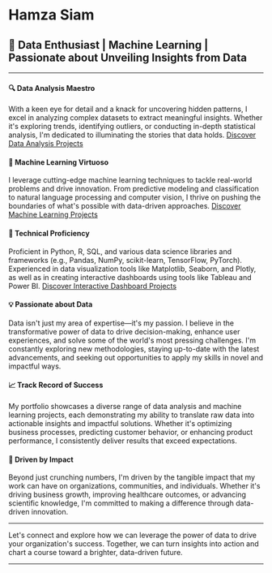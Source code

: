 <h1> Hamza Siam</h1>

<h2>🚀 Data Enthusiast | Machine Learning | Passionate about Unveiling Insights from Data </h2>

---

<h4><b>🔍 Data Analysis Maestro</b></h4> 

With a keen eye for detail and a knack for uncovering hidden patterns, I excel in analyzing complex datasets to extract meaningful insights. Whether it's exploring trends, identifying outliers, or conducting in-depth statistical analysis, I'm dedicated to illuminating the stories that data holds. [Discover Data Analysis Projects](PASTELINK)


<h4><b>🤖 Machine Learning Virtuoso</b></h4> 

I leverage cutting-edge machine learning techniques to tackle real-world problems and drive innovation. From predictive modeling and classification to natural language processing and computer vision, I thrive on pushing the boundaries of what's possible with data-driven approaches. [Discover Machine Learning Projects](PASTELINK)

<h4><b>🔧 Technical Proficiency</b></h4> 

Proficient in Python, R, SQL, and various data science libraries and frameworks (e.g., Pandas, NumPy, scikit-learn, TensorFlow, PyTorch). Experienced in data visualization tools like Matplotlib, Seaborn, and Plotly, as well as in creating interactive dashboards using tools like Tableau and Power BI. [Discover Interactive Dashboard Projects](PASTELINK)

<h4><b>💡 Passionate about Data</b></h4> 

Data isn't just my area of expertise—it's my passion. I believe in the transformative power of data to drive decision-making, enhance user experiences, and solve some of the world's most pressing challenges. I'm constantly exploring new methodologies, staying up-to-date with the latest advancements, and seeking out opportunities to apply my skills in novel and impactful ways.

<h4><b>📈 Track Record of Success</b></h4> 

My portfolio showcases a diverse range of data analysis and machine learning projects, each demonstrating my ability to translate raw data into actionable insights and impactful solutions. Whether it's optimizing business processes, predicting customer behavior, or enhancing product performance, I consistently deliver results that exceed expectations.

<h4><b>🌟 Driven by Impact</b></h4> 

Beyond just crunching numbers, I'm driven by the tangible impact that my work can have on organizations, communities, and individuals. Whether it's driving business growth, improving healthcare outcomes, or advancing scientific knowledge, I'm committed to making a difference through data-driven innovation.

---

Let's connect and explore how we can leverage the power of data to drive your organization's success. Together, we can turn insights into action and chart a course toward a brighter, data-driven future.

---
